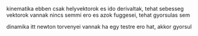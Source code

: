 



kinematika
 ebben csak helyvektorok es ido derivaltak, tehat sebesseg vektorok vannak
nincs semmi ero es azok fuggesei, tehat gyorsulas sem

dinamika
 itt newton torvenyei vannak
 ha egy testre ero hat, akkor gyorsul
 


